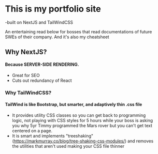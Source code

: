 # This is my portfolio site 

-built on NextJS and TailWindCSS

An entertaining read below for bosses that read documentations of future SWEs of their company. And it's also my cheatsheet

## Why NextJS?
#### Because SERVER-SIDE RENDERING. 
- Great for SEO
- Cuts out redundancy of React

### Why TailWindCSS? 
#### TailWind is like Bootstrap, but smarter, and adaptively thin .css file
- It provides utility CSS classes so you can get back to programming logic, not playing with CSS styles for 5 hours while your boss is asking you why 5yr Timmy programmed the Mars rover but you can't get text centered on a page.
- It is smart and implements "treeshaking" (https://markmurray.co/blog/tree-shaking-css-modules/) and removes the utilities that aren't used making your CSS file thinner
